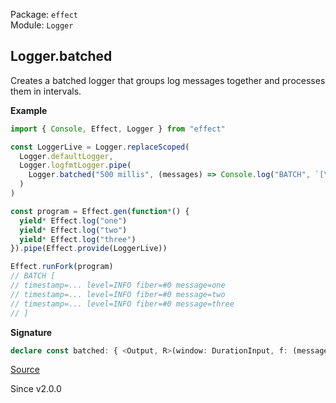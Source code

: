 Package: `effect`<br />
Module: `Logger`<br />

## Logger.batched

Creates a batched logger that groups log messages together and processes them
in intervals.

**Example**

```ts
import { Console, Effect, Logger } from "effect"

const LoggerLive = Logger.replaceScoped(
  Logger.defaultLogger,
  Logger.logfmtLogger.pipe(
    Logger.batched("500 millis", (messages) => Console.log("BATCH", `[\n${messages.join("\n")}\n]`))
  )
)

const program = Effect.gen(function*() {
  yield* Effect.log("one")
  yield* Effect.log("two")
  yield* Effect.log("three")
}).pipe(Effect.provide(LoggerLive))

Effect.runFork(program)
// BATCH [
// timestamp=... level=INFO fiber=#0 message=one
// timestamp=... level=INFO fiber=#0 message=two
// timestamp=... level=INFO fiber=#0 message=three
// ]
```

**Signature**

```ts
declare const batched: { <Output, R>(window: DurationInput, f: (messages: Array<Types.NoInfer<Output>>) => Effect<void, never, R>): <Message>(self: Logger<Message, Output>) => Effect<Logger<Message, void>, never, R | Scope>; <Message, Output, R>(self: Logger<Message, Output>, window: DurationInput, f: (messages: Array<Types.NoInfer<Output>>) => Effect<void, never, R>): Effect<Logger<Message, void>, never, Scope | R>; }
```

[Source](https://github.com/Effect-TS/effect/tree/main/packages/effect/src/Logger.ts#L225)

Since v2.0.0